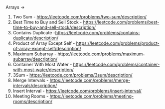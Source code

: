 Arrays ->

1. Two Sum - https://leetcode.com/problems/two-sum/description/
2. Best Time to Buy and Sell Stock - https://leetcode.com/problems/best-time-to-buy-and-sell-stock/description/
3. Contains Duplicate -https://leetcode.com/problems/contains-duplicate/description/
4. Product of Array Except Self - https://leetcode.com/problems/product-of-array-except-self/description/
5. Maximum Subarray - https://leetcode.com/problems/maximum-subarray/description/
6. Container With Most Water - https://leetcode.com/problems/container-with-most-water/description/
7. 3Sum - https://leetcode.com/problems/3sum/description/
8. Merge Intervals - https://leetcode.com/problems/merge-intervals/description/
9. Insert Interval - https://leetcode.com/problems/insert-interval/
10. Meeting Rooms - https://leetcode.com/problems/meeting-rooms/description/
